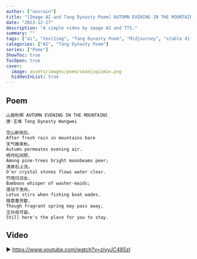 ```yaml
---
author: ["novrain"]
title: "[Image AI and Tang Dynasty Poem] AUTUMN EVENING IN THE MOUNTAINS"
date: "2023-12-27"
description: "A simple video by image AI and TTS."
summary: ""
tags: ["ai", "text2img", "Tang Dynasty Poem", "Midjourney", "stable diffusion"]
categories: ["AI", "Tang Dynasty Poem"]
series: ["Pome"]
ShowToc: true
TocOpen: true
cover:
  image: assets/images/poem/shanjuqiumin.png
  hiddenInList: true
---
```


## Poem

```text
山居秋暝 AUTUMN EVENING IN THE MOUNTAINS
唐·王维 Tang Dynasty Wangwei

空山新雨后，
After fresh rain in mountains bare
天气晚来秋。
Autumn permeates evening air.
明月松间照，
Among pine-trees bright moonbeams peer;
清泉石上流。
O'er crystal stones flows water clear.
竹喧归浣女，
Bamboos whisper of washer-maids;
莲动下渔舟。
Lotus stirs when fishing boat wades.
随意春芳歇，
Though fragrant spring may pass away,
王孙自可留。
Still here's the place for you to stay.
```

## Video

▶️ https://www.youtube.com/watch?v=ziyvJC485zI
